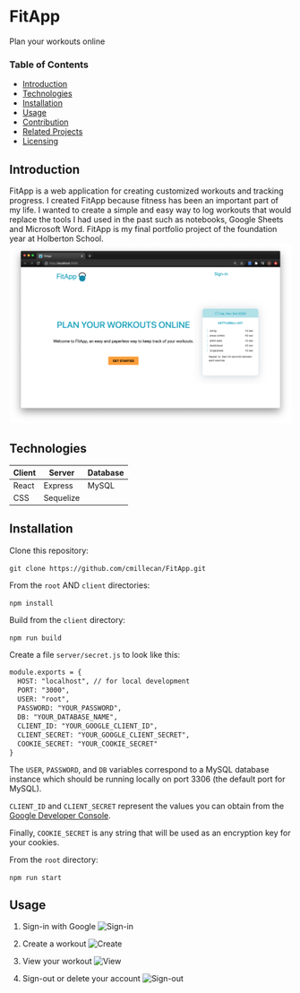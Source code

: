 # FitApp
Plan your workouts online

### Table of Contents
* [Introduction](#intro)
* [Technologies](#tech)
* [Installation](#install)
* [Usage](#usage)
* [Contribution](#author)
* [Related Projects](#related)
* [Licensing](#license)

## <a name="intro"></a>Introduction
FitApp is a web application for creating customized workouts and tracking progress. I created FitApp because fitness has been an important part of my life. I wanted to create a simple and easy way to log workouts that would replace the tools I had used in the past such as notebooks, Google Sheets and Microsoft Word. FitApp is my final portfolio project of the foundation year at Holberton School. 
[![FitApp](media/home.png "FitApp")](https://youtu.be/LxdsR191p_c "FitApp")
## <a name="tech"></a>Technologies
Client | Server | Database
------ | ------- | --------
|React | Express | MySQL
| CSS   | Sequelize | |

## <a name="install"></a>Installation

Clone this repository:

```git clone https://github.com/cmillecan/FitApp.git```

From the `root` AND `client` directories:

```npm install```

Build from the `client` directory:

```npm run build```

Create a file `server/secret.js` to look like this:

```
module.exports = {
  HOST: "localhost", // for local development
  PORT: "3000",
  USER: "root",
  PASSWORD: "YOUR_PASSWORD",
  DB: "YOUR_DATABASE_NAME",
  CLIENT_ID: "YOUR_GOOGLE_CLIENT_ID",
  CLIENT_SECRET: "YOUR_GOOGLE_CLIENT_SECRET",
  COOKIE_SECRET: "YOUR_COOKIE_SECRET"
}
```
The `USER`, `PASSWORD`, and `DB` variables correspond to a MySQL database instance which should be running locally on port 3306 (the default port for MySQL).

`CLIENT_ID` and `CLIENT_SECRET` represent the values you can obtain from the [Google Developer Console](https://console.developers.google.com/).

Finally, `COOKIE_SECRET` is any string that will be used as an encryption key for your cookies.


From the `root` directory:

```npm run start```

## <a name="usage"></a>Usage
1. Sign-in with Google
![](media/img1.png "Sign-in")

2. Create a workout
![](media/img2.png "Create")

3. View your workout
![](media/img3.png "View")

4. Sign-out or delete your account
![](media/img4.png "Sign-out")
